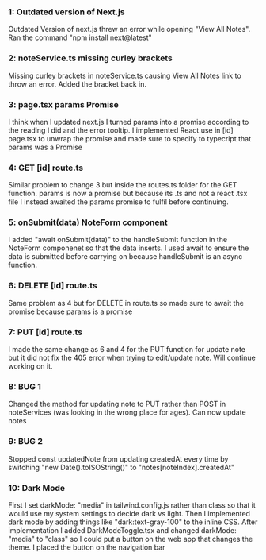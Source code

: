 <h3>1: Outdated version of Next.js</h3>
Outdated Version of next.js threw an error while opening "View All Notes". Ran the command "npm install next@latest"<br>

<h3>2: noteService.ts missing curley brackets</h3>
Missing curley brackets in noteService.ts causing View All Notes link to throw an error. Added the bracket back in.

<h3>3: page.tsx params Promise</h3>
I think when I updated next.js I turned params into a promise according to the reading I did and the error tooltip. I implemented React.use in [id] page.tsx to unwrap the promise and made sure to specify to typecript that params was a Promise

<h3>4: GET [id] route.ts</h3>
Similar problem to change 3 but inside the routes.ts folder for the GET function. params is now a promise but because its .ts and not a react .tsx file I instead awaited the params promise to fulfil before continuing.

<h3>5: onSubmit(data) NoteForm component</h3>
I added "await onSubmit(data)" to the handleSubmit function in the NoteForm componenet so that the data inserts. I used await to ensure the data is submitted before carrying on because handleSubmit is an async function.

<h3>6: DELETE [id] route.ts</h3>
Same problem as 4 but for DELETE in route.ts so made sure to await the promise because params is a promise

<h3>7: PUT [id] route.ts</h3>
I made the same change as 6 and 4 for the PUT function for update note but it did not fix the 405 error when trying to edit/update note. Will continue working on it.

<h3>8: BUG 1</h3>
Changed the method for updating note to PUT rather than POST in noteServices (was looking in the wrong place for ages). Can now update notes

<h3>9: BUG 2</h3>
Stopped const updatedNote from updating createdAt every time by switching "new Date().toISOString()" to "notes[noteIndex].createdAt"

<h3>10: Dark Mode</h5>
First I set darkMode: "media" in tailwind.config.js rather than class so that it would use my system settings to decide dark vs light. Then I implemented dark mode by adding things like "dark:text-gray-100" to the inline CSS.  After implementation I added DarkModeToggle.tsx and changed darkMode: "media" to "class" so I could put a button on the web app that changes the theme. I placed the button on the navigation bar

